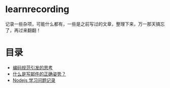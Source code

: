 # learnrecording
记录一些杂项，可能什么都有，一些是之前写过的文章，整理下来，万一那天搞忘了，再过来翻翻！

# 目录
* [编码规范引发的思考](https://github.com/ChenCaiHust/learnrecording/blob/master/coding-style.md)
* [什么是写邮件的正确姿势？](https://github.com/ChenCaiHust/learnrecording/blob/master/write-email.md)
* [Nodejs 学习问题记录](https://github.com/ChenCaiHust/learnrecording/blob/master/nodejs-learn.md)
